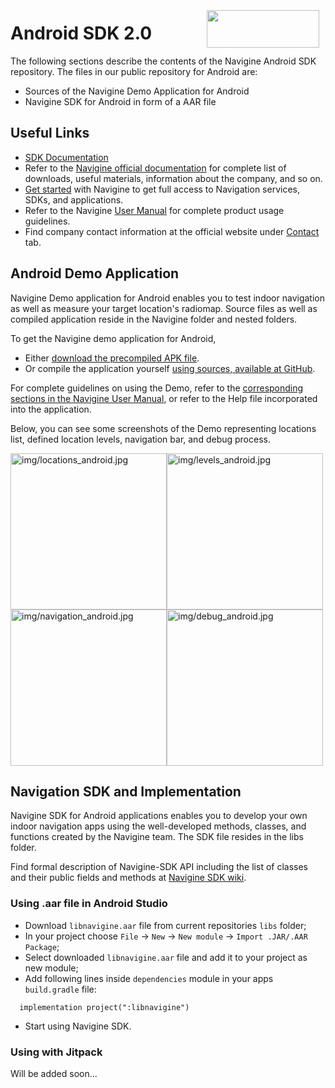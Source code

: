 <a href="http://navigine.com"><img src="https://navigine.com/assets/web/images/logo.svg" align="right" height="60" width="180" hspace="10" vspace="5"></a>

# Android SDK 2.0

The following sections describe the contents of the Navigine Android SDK repository. The files in our public repository for Android are: 

- Sources of the Navigine Demo Application for Android
- Navigine SDK for Android in form of a AAR file

## Useful Links

- [SDK Documentation](https://github.com/Navigine/Indoor-Navigation-Android-Mobile-SDK-2.0/wiki)
- Refer to the [Navigine official documentation](https://docs.navigine.com) for complete list of downloads, useful materials, information about the company, and so on.
- [Get started](http://client.navigine.com/login) with Navigine to get full access to Navigation services, SDKs, and applications.
- Refer to the Navigine [User Manual](http://docs.navigine.com/) for complete product usage guidelines.
- Find company contact information at the official website under <a href="https://navigine.com/contacts/">Contact</a> tab.

## Android Demo Application

Navigine Demo application for Android enables you to test indoor navigation as well as measure your target location's radiomap.
Source files as well as compiled application reside in the Navigine folder and nested folders.

To get the Navigine demo application for Android,

- Either [download the precompiled APK file](https://github.com/Navigine/Android-SDK-2.0/blob/master/NavigineDemo/NavigineDemo-debug.apk).
- Or compile the application yourself [using sources, available at GitHub](https://github.com/Navigine/Android-SDK-2.0/tree/master/NavigineDemo).

For complete guidelines on using the Demo, refer to the [corresponding sections in the Navigine User Manual](http://docs.navigine.com/ud_android_demo.html), or refer to the Help file incorporated into the application.

Below, you can see some screenshots of the Demo representing locations list, defined location levels, navigation bar, and debug process.

  <img src="img/locations_android.jpg" alt="img/locations_android.jpg" width="250"/><img src="img/levels_android.jpg" alt="img/levels_android.jpg" width="250"/><img src="img/navigation_android.jpg" alt="img/navigation_android.jpg" width="250"/><img src="img/debug_android.jpg" alt="img/debug_android.jpg" width="250"/>

## Navigation SDK and Implementation

Navigine SDK for Android applications enables you to develop your own indoor navigation apps using the well-developed methods, classes, and functions created by the Navigine team.
The SDK file resides in the libs folder.

Find formal description of Navigine-SDK API including the list of classes and their public fields and methods at [Navigine SDK wiki](https://github.com/Navigine/Android-SDK-2.0/wiki).

### Using .aar file in Android Studio

- Download `libnavigine.aar` file from current repositories `libs` folder;
- In your project choose `File` -> `New` -> `New module` -> `Import .JAR/.AAR Package`;
- Select downloaded `libnavigine.aar` file and add it to your project as new module;
- Add following lines inside `dependencies` module in your apps `build.gradle` file:
```
  implementation project(":libnavigine")
```
- Start using Navigine SDK.

### Using with Jitpack

Will be added soon...
